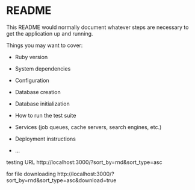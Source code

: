 # README

This README would normally document whatever steps are necessary to get the
application up and running.

Things you may want to cover:

* Ruby version

* System dependencies

* Configuration

* Database creation

* Database initialization

* How to run the test suite

* Services (job queues, cache servers, search engines, etc.)

* Deployment instructions

* ...

testing URL 
http://localhost:3000/?sort_by=rnd&sort_type=asc

for file downloading
http://localhost:3000/?sort_by=rnd&sort_type=asc&download=true